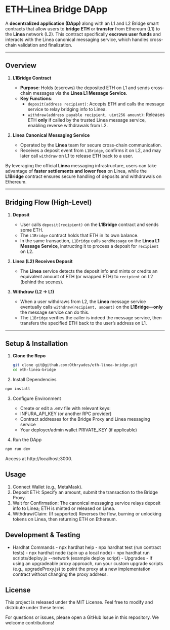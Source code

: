 # ETH–Linea Bridge DApp

A **decentralized application (DApp)** along with an L1 and L2 Bridge smart contracts that allow users to **bridge ETH** or **transfer** from Ethereum (L1) to the **Linea** network (L2). This contract specifically **escrows user funds** and interacts with the Linea canonical messaging service, which handles cross-chain validation and finalization.

---

## Overview

1. **L1Bridge Contract**  
   - **Purpose**: Holds (escrows) the deposited ETH on L1 and sends cross-chain messages via the **Linea L1 Message Service**.  
   - **Key Functions**:  
     - `deposit(address recipient)`: Accepts ETH and calls the message service to relay bridging info to Linea.  
     - `withdraw(address payable recipient, uint256 amount)`: Releases ETH **only** if called by the trusted Linea message service, enabling reverse withdrawals from L2.  

2. **Linea Canonical Messaging Service**  
   - Operated by the **Linea** team for secure cross-chain communication.  
   - Receives a deposit event from `L1Bridge`, confirms it on L2, and may later call `withdraw` on L1 to release ETH back to a user.

By leveraging the official **Linea** messaging infrastructure, users can take advantage of **faster settlements and lower fees** on Linea, while the **L1Bridge** contract ensures secure handling of deposits and withdrawals on Ethereum.

---

## Bridging Flow (High-Level)

1. **Deposit**  
   - User calls `deposit(recipient)` on the **L1Bridge** contract and sends some ETH.  
   - The `L1Bridge` contract holds that ETH in its own balance.  
   - In the same transaction, `L1Bridge` calls `sendMessage` on the **Linea L1 Message Service**, instructing it to process a deposit for `recipient` on L2.

2. **Linea (L2) Receives Deposit**  
   - The **Linea** service detects the deposit info and mints or credits an equivalent amount of ETH (or wrapped ETH) to `recipient` on L2 (behind the scenes).  

3. **Withdraw (L2 -> L1)**  
   - When a user withdraws from L2, the **Linea** message service eventually calls `withdraw(recipient, amount)` on the **L1Bridge**—**only** the message service can do this.  
   - The `L1Bridge` verifies the caller is indeed the message service, then transfers the specified ETH back to the user’s address on L1.

---

## Setup & Installation

1. **Clone the Repo**  
   ```bash
   git clone git@github.com:Othryades/eth-linea-bridge.git
   cd eth-linea-bridge

2.	Install Dependencies
   ```bash
   npm install
   ```

3.	Configure Environment
	- Create or edit a .env file with relevant keys:
	- INFURA_API_KEY (or another RPC provider)
	- Contract addresses for the Bridge Proxy and Linea messaging service
	- Your deployer/admin wallet PRIVATE_KEY (if applicable)

4.	Run the DApp
   ```bash
   npm run dev
   ```

   Access at http://localhost:3000.

## Usage

1.	Connect Wallet (e.g., MetaMask).
2.	Deposit ETH: Specify an amount, submit the transaction to the Bridge Proxy.
3.	Wait for Confirmation: The canonical messaging service relays deposit info to Linea; ETH is minted or released on Linea.
4.	Withdraw/Claim: (If supported) Reverses the flow, burning or unlocking tokens on Linea, then returning ETH on Ethereum.

## Development & Testing
	
   - Hardhat Commands
	- npx hardhat help
	- npx hardhat test (run contract tests)
	- npx hardhat node (spin up a local node)
	- npx hardhat run scripts/deploy.js --network <network> (example deploy script)
	- Upgrades
	- If using an upgradeable proxy approach, run your custom upgrade scripts (e.g., upgradeProxy.js) to point the proxy at a new implementation contract without changing the proxy address.

## License

This project is released under the MIT License. Feel free to modify and distribute under these terms.

For questions or issues, please open a GitHub Issue in this repository. We welcome contributions!